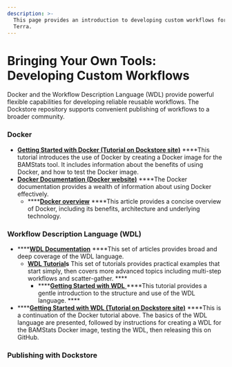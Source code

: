 ```yaml
---
description: >-
  This page provides an introduction to developing custom workflows for use in
  Terra.
---
```


# Bringing Your Own Tools: Developing Custom Workflows

Docker and the Workflow Description Language \(WDL\) provide powerful flexible capabilities for developing reliable reusable workflows. The Dockstore repository supports convenient publishing of workflows to a broader community.

### Docker

* [**Getting Started with Docker \(Tutorial on Dockstore site\)**](https://docs.dockstore.org/en/develop/getting-started/getting-started-with-docker.html) ****This tutorial introduces the use of Docker by creating a Docker image for the BAMStats tool. It includes information about the benefits of using Docker, and how to test the Docker image. 
* [**Docker Documentation \(Docker website\)**](https://docs.docker.com/) ****The Docker documentation provides a wealth of information about using Docker effectively. 
  * \*\*\*\*[**Docker overview**](https://docs.docker.com/engine/docker-overview/) ****This article provides a concise overview of Docker, including its benefits, architecture and underlying technology.

### Workflow Description Language \(WDL\)

* \*\*\*\*[**WDL Documentation**](https://support.terra.bio/hc/en-us/sections/360007274612-WDL-Documentation) ****This set of articles provides broad and deep coverage of the WDL language. 
  * [**WDL Tutorial**](https://support.terra.bio/hc/en-us/sections/360007347652)**s** This set of tutorials provides practical examples that start simply, then covers more advanced topics including multi-step workflows and scatter-gather. ****
    * \*\*\*\*[**Getting Started with WDL** ](https://support.terra.bio/hc/en-us/articles/360037117492-Getting-Started-with-WDL) ****This tutorial provides a gentle introduction to the structure and use of the WDL language. ****
* \*\*\*\*[**Getting Started with WDL \(Tutorial on Dockstore site\)**](https://docs.dockstore.org/en/develop/getting-started/getting-started-with-wdl.html) ****This is a continuation of the Docker tutorial above. The basics of the WDL language are presented, followed by instructions for creating a WDL for the BAMStats Docker image, testing the WDL, then releasing this on GitHub.



### Publishing with Dockstore

